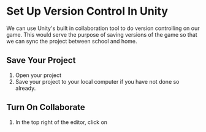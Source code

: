 # Set Up Version Control In Unity

We can use Unity's built in collaboration tool to do version controlling on our game. This would serve the purpose of saving versions of the game so that we can sync the project between school and home.

## Save Your Project

1. Open your project
2. Save your project to your local computer if you have not done so already.

## Turn On Collaborate

1. In the top right of the editor, click on 